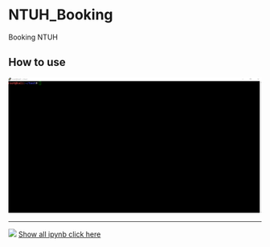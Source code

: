 # NTUH_Booking
Booking NTUH

## How to use
![](ntuh_booking.gif)

---

![](https://i.imgur.com/laweKIr.png)
[Show all ipynb click here](https://nbviewer.jupyter.org/github/a05110511t/NTUH_Booking/blob/master/ntuh_booking.ipynb)
